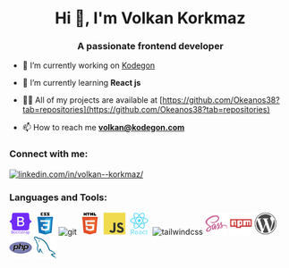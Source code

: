 <h1 align="center">Hi 👋, I'm Volkan Korkmaz</h1>
<h3 align="center">A passionate frontend developer</h3>

- 🔭 I’m currently working on [Kodegon](https://www.kodegon.com/)

- 🌱 I’m currently learning **React js**

- 👨‍💻 All of my projects are available at [https://github.com/Okeanos38?tab=repositories](https://github.com/Okeanos38?tab=repositories)

- 📫 How to reach me **volkan@kodegon.com**

<h3 align="left">Connect with me:</h3>
<p align="left">
<a href="https://www.linkedin.com/in/volkan--korkmaz/" target="blank"><img align="center" src="https://raw.githubusercontent.com/rahuldkjain/github-profile-readme-generator/master/src/images/icons/Social/linked-in-alt.svg" alt="linkedin.com/in/volkan--korkmaz/" height="30" width="40" /></a>
</p>

<h3 align="left">Languages and Tools:</h3>
<p align="left"> <img style="pointer-events:none;" src="https://raw.githubusercontent.com/devicons/devicon/master/icons/bootstrap/bootstrap-plain-wordmark.svg" alt="bootstrap" width="40" height="40"/>  <img style="pointer-events:none;" src="https://raw.githubusercontent.com/devicons/devicon/master/icons/css3/css3-original-wordmark.svg" alt="css3" width="40" height="40"/>  <img style="pointer-events:none;" src="https://www.vectorlogo.zone/logos/git-scm/git-scm-icon.svg" alt="git" width="40" height="40"/>  <img style="pointer-events:none;" src="https://raw.githubusercontent.com/devicons/devicon/master/icons/html5/html5-original-wordmark.svg" alt="html5" width="40" height="40"/> <img style="pointer-events:none;" src="https://raw.githubusercontent.com/devicons/devicon/master/icons/javascript/javascript-original.svg" alt="javascript" width="40" height="40"/> <img style="pointer-events:none;" src="https://raw.githubusercontent.com/devicons/devicon/master/icons/react/react-original-wordmark.svg" alt="react" width="40" height="40"/> <img style="pointer-events:none;" src="https://upload.wikimedia.org/wikipedia/commons/thumb/d/d5/Tailwind_CSS_Logo.svg/2560px-Tailwind_CSS_Logo.svg.png" alt="tailwindcss" width="" height="36"/> <img style="pointer-events:none;" src="https://raw.githubusercontent.com/devicons/devicon/master/icons/sass/sass-original.svg" alt="Sass & Scss" width="" height="40"/> <img style="pointer-events:none;" src="https://raw.githubusercontent.com/devicons/devicon/master/icons/npm/npm-original-wordmark.svg" alt="npm" width="" height="40"/> <img style="pointer-events:none;" src="https://raw.githubusercontent.com/devicons/devicon/master/icons/wordpress/wordpress-plain.svg" alt="wordpress" width="" height="40"/> <img style="pointer-events:none;" src="https://raw.githubusercontent.com/devicons/devicon/master/icons/php/php-original.svg" alt="php" width="" height="40"/> <img style="pointer-events:none;" src="https://raw.githubusercontent.com/devicons/devicon/master/icons/mysql/mysql-original.svg" alt="mysql" width="" height="40"/> </p>
